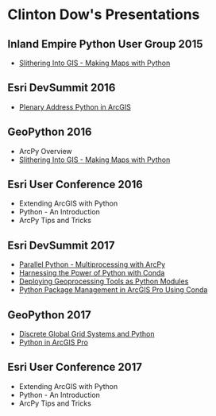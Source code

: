 # Clinton Dow's Presentations

## Inland Empire Python User Group 2015

- [Slithering Into GIS - Making Maps with Python](https://data-navigator.github.io/slithering-into-gis-2015/)

## Esri DevSummit 2016

- [Plenary Address Python in
  ArcGIS](https://www.youtube.com/watch?v=TRajcWgEZa0#t=05m42s)

## GeoPython 2016

- ArcPy Overview
- [Slithering Into GIS - Making Maps with Python](https://data-navigator.github.io/slithering-into-gis-2015/)

## Esri User Conference 2016

- Extending ArcGIS with Python
- Python - An Introduction
- ArcPy Tips and Tricks

## Esri DevSummit 2017

- [Parallel Python - Multiprocessing with ArcPy](http://proceedings.esri.com/library/userconf/devsummit17/papers/dev_int_39.pdf)
- [Harnessing the Power of Python with Conda](https://4326.us/esri/conda-2017/#/)
- [Deploying Geoprocessing Tools as Python Modules](https://data-navigator.github.io/module-demo-devsummit-2017/#/)
- [Python Package Management in ArcGIS Pro Using Conda](https://data-navigator.github.io/packaging-demo-devsummit-2017/#/)

## GeoPython 2017

- [Discrete Global Grid Systems and Python](https://github.com/data-navigator/data-navigator.github.io/blob/master/dggs_geopython2017.pptx?raw=true)
- [Python in ArcGIS Pro](https://data-navigator.github.io/professional-python-in-pro-geopython-2017/#/)

## Esri User Conference 2017

- Extending ArcGIS with Python
- Python - An Introduction
- ArcPy Tips and Tricks
